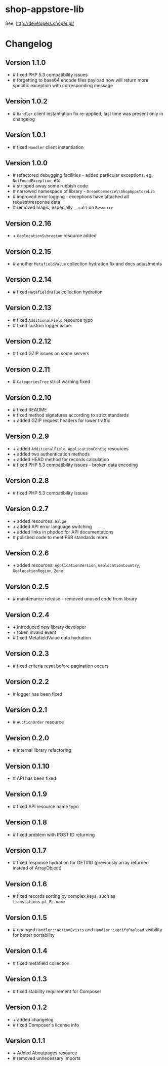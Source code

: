 shop-appstore-lib
=================

See: http://developers.shoper.pl/

# Changelog

## Version 1.1.0
* \# fixed PHP 5.3 compatibility issues
* \# forgetting to base64 encode files payload now will return more specific exception with corresponding message

## Version 1.0.2
* \# ``Handler`` client instantiation fix re-applied; last time was present only in changelog

## Version 1.0.1
* \# fixed ``Handler`` client instantiation

## Version 1.0.0
* \# refactored debugging facilities - added particular exceptions, eg. ``NotFoundException``, etc. 
* \# stripped away some rubbish code
* \# narrowed namespace of library - ``DreamCommerce\\ShopAppstoreLib``
* \# improved error logging - exceptions have attached all request/response data
* \# removed magic, especially ``__call`` on ``Resource``

## Version 0.2.16
* \+ ``GeolocationSubregion`` resource added

## Version 0.2.15
* \# another ``MetafieldValue`` collection hydration fix and docs adjustments

## Version 0.2.14
* \# fixed ``MetafieldValue`` collection hydration

## Version 0.2.13
* \# fixed ``AdditionalField`` resource typo
* \# fixed custom logger issue

## Version 0.2.12
* \# fixed GZIP issues on some servers

## Version 0.2.11
* \# ``CategoriesTree`` strict warning fixed

## Version 0.2.10
* \# fixed README
* \# fixed method signatures according to strict standards
* \+ added GZIP request headers for lower traffic

## Version 0.2.9
* \+ added ``AdditionalField``, ``ApplicationConfig`` resources
* \+ added two authentication methods
* \+ added HEAD method for records calculation
* \# fixed PHP 5.3 compatibility issues - broken data encoding

## Version 0.2.8
* \# fixed PHP 5.3 compatibility issues

## Version 0.2.7
* \+ added resources: ``Gauge``
* \+ added API error language switching
* \+ added links in phpdoc for API documentations
* \# polished code to meet PSR standards more

## Version 0.2.6
* \+ added resources: ``ApplicationVersion``, ``GeolocationCountry``, ``GeolocationRegion``, ``Zone``

## Version 0.2.5
* \# maintenance release - removed unused code from library

## Version 0.2.4
* \+ introduced new library developer
* \+ token invalid event
* \# fixed MetafieldValue data hydration

## Version 0.2.3
* \# fixed criteria reset before pagination occurs

## Version 0.2.2
* \# logger has been fixed

## Version 0.2.1
* \# ``AuctionOrder`` resource

## Version 0.2.0
* \# internal library refactoring

## Version 0.1.10
* \# API has been fixed

## Version 0.1.9
* \# fixed API resource name typo

## Version 0.1.8
* \# fixed problem with POST ID returning

## Version 0.1.7
* \# fixed response hydration for GET#ID (previously array returned instead of ArrayObject)

## Version 0.1.6
* \# fixed records sorting by complex keys, such as ``translations.pl_PL.name``

## Version 0.1.5
* \# changed ``Handler::actionExists`` and ``Handler::verifyPayload`` visibility for better portability

## Version 0.1.4
* \# fixed metafield collection

## Version 0.1.3
* \# fixed stability requirement for Composer

## Version 0.1.2

* \+ added changelog
* \# fixed Composer's license info

## Version 0.1.1

* \+ Added Aboutpages resource
* \# removed unnecessary imports
